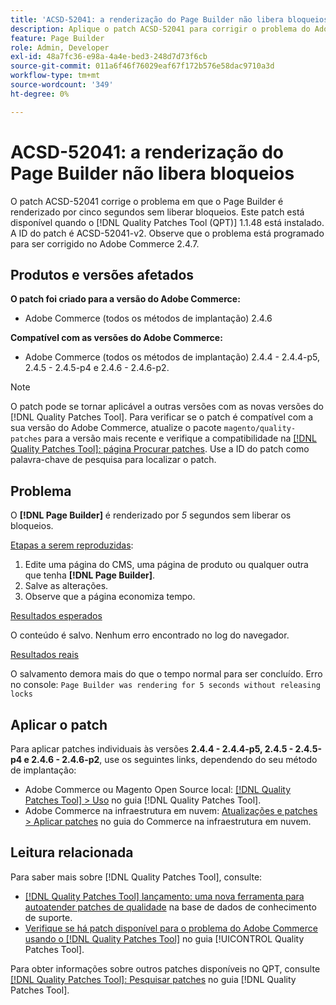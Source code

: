 ```yaml
---
title: 'ACSD-52041: a renderização do Page Builder não libera bloqueios'
description: Aplique o patch ACSD-52041 para corrigir o problema do Adobe Commerce em que o Page Builder é renderizado por cinco segundos sem liberar bloqueios.
feature: Page Builder
role: Admin, Developer
exl-id: 48a7fc36-e98a-4a4e-bed3-248d7d73f6cb
source-git-commit: 011a6f46f76029eaf67f172b576e58dac9710a3d
workflow-type: tm+mt
source-wordcount: '349'
ht-degree: 0%

---
```


# ACSD-52041: a renderização do Page Builder não libera bloqueios

O patch ACSD-52041 corrige o problema em que o Page Builder é renderizado por cinco segundos sem liberar bloqueios. Este patch está disponível quando o [!DNL Quality Patches Tool (QPT)] 1.1.48 está instalado. A ID do patch é ACSD-52041-v2. Observe que o problema está programado para ser corrigido no Adobe Commerce 2.4.7.

## Produtos e versões afetados

**O patch foi criado para a versão do Adobe Commerce:**

* Adobe Commerce (todos os métodos de implantação) 2.4.6

**Compatível com as versões do Adobe Commerce:**

* Adobe Commerce (todos os métodos de implantação) 2.4.4 - 2.4.4-p5, 2.4.5 - 2.4.5-p4 e 2.4.6 - 2.4.6-p2.



>[!NOTE]
>
>O patch pode se tornar aplicável a outras versões com as novas versões do [!DNL Quality Patches Tool]. Para verificar se o patch é compatível com a sua versão do Adobe Commerce, atualize o pacote `magento/quality-patches` para a versão mais recente e verifique a compatibilidade na [[!DNL Quality Patches Tool]: página Procurar patches](https://experienceleague.adobe.com/tools/commerce-quality-patches/index.html). Use a ID do patch como palavra-chave de pesquisa para localizar o patch.


## Problema

O **[!DNL Page Builder]** é renderizado por *5* segundos sem liberar os bloqueios.

<u>Etapas a serem reproduzidas</u>:

1. Edite uma página do CMS, uma página de produto ou qualquer outra que tenha **[!DNL Page Builder]**.
1. Salve as alterações.
1. Observe que a página economiza tempo.

<u>Resultados esperados</u>

O conteúdo é salvo. Nenhum erro encontrado no log do navegador.

<u>Resultados reais</u>

O salvamento demora mais do que o tempo normal para ser concluído.
Erro no console: ``Page Builder was rendering for 5 seconds without releasing locks``

## Aplicar o patch

Para aplicar patches individuais às versões **2.4.4 - 2.4.4-p5, 2.4.5 - 2.4.5-p4 e 2.4.6 - 2.4.6-p2**, use os seguintes links, dependendo do seu método de implantação:

* Adobe Commerce ou Magento Open Source local: [[!DNL Quality Patches Tool] > Uso](/help/tools/quality-patches-tool/usage.md) no guia [!DNL Quality Patches Tool].
* Adobe Commerce na infraestrutura em nuvem: [Atualizações e patches > Aplicar patches](https://experienceleague.adobe.com/docs/commerce-cloud-service/user-guide/develop/upgrade/apply-patches.html) no guia do Commerce na infraestrutura em nuvem.

## Leitura relacionada

Para saber mais sobre [!DNL Quality Patches Tool], consulte:

* [[!DNL Quality Patches Tool] lançamento: uma nova ferramenta para autoatender patches de qualidade](https://experienceleague.adobe.com/en/docs/commerce-operations/tools/quality-patches-tool/quality-patches-tool-to-self-serve-quality-patches) na base de dados de conhecimento de suporte.
* [Verifique se há patch disponível para o problema do Adobe Commerce usando o  [!DNL Quality Patches Tool]](/help/tools/quality-patches-tool/patches-available-in-qpt/check-patch-for-magento-issue-with-magento-quality-patches.md) no guia [!UICONTROL Quality Patches Tool].


Para obter informações sobre outros patches disponíveis no QPT, consulte [[!DNL Quality Patches Tool]: Pesquisar patches](<https://experienceleague.adobe.com/tools/commerce-quality-patches/index.html>) no guia [!DNL Quality Patches Tool].
